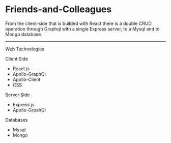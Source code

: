 # Friends-and-Colleagues

From the client-side that is builded with React there is a double CRUD operation 
through Graphql with a single Express server, to a Mysql and to Mongo database. 

-----------------------------------

Web Technologies

Client Side
- React.js
- Apollo-GraphQl
- Apollo-Client
- CSS

Server Side
- Express.js
- Apollo-GrpahQl

Databases

- Mysql
- Mongo

